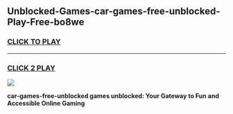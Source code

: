 
## Unblocked-Games-car-games-free-unblocked-Play-Free-bo8we
<h3>
<a href="https://premium76.site?title=car-games-free-unblocked&ref=09A">CLICK TO PLAY</a></h3>
<hr>

<h3>
<a href="https://premium76.site?title=car-games-free-unblocked&ref=09A">CLICK 2 PLAY</a>
  
</h3>

<a href="https://premium76.site?title=car-games-free-unblocked&ref=09A"><img src="https://clearcache.store/games.png"></a>


**car-games-free-unblocked games unblocked: Your Gateway to Fun and Accessible Online Gaming**
